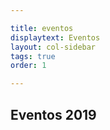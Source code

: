 ```yaml
---

title: eventos
displaytext: Eventos
layout: col-sidebar
tags: true
order: 1

---
```

## Eventos 2019
